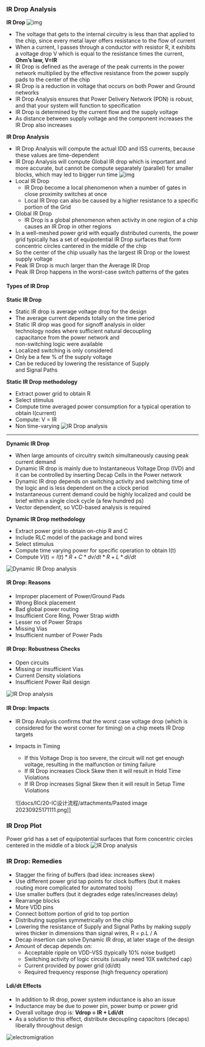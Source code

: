 ### IR Drop Analysis 

   **IR Drop**
                       ![img](docs/IC/50-数字EDA/attachments/IR%20Drop/irdrop.JPG)

- The voltage that gets to the internal circuitry is less than that applied to the chip, since every metal layer offers resistance to the flow of current
- When a current, I passes through a conductor with resistor R, it exhibits a voltage drop V which is equal to the resistance times the current,
                              **Ohm’s law, V=IR**
- IR Drop is defined as the average of the peak currents in the power network multiplied by the effective resistance from the power supply pads to the center of the chip
- IR Drop is a reduction in voltage that occurs on both Power and Ground networks
- IR Drop Analysis ensures that Power Delivery Network (PDN) is robust, and that your system will function to specification
- IR Drop is determined by the current flow and the supply voltage
- As distance between supply voltage and the component increases the IR Drop also increases

**IR Drop Analysis**

- IR Drop Analysis will compute the actual IDD and ISS currents, because these values are time-dependent
- IR Drop Analysis will compute Global IR drop which is important and more accurate, but cannot be compute separately (parallel) for smaller blocks, which may led to bigger run time ![img](docs/IC/50-数字EDA/attachments/IR%20Drop/irdrop1.JPG)
- Local IR Drop
  - IR Drop become a local phenomenon when a number of gates in close proximity switches at once
  - Local IR Drop can also be caused by a higher resistance to a specific portion of the Grid
- Global IR Drop
  - IR Drop is a global phenomenon when activity in one region of a chip causes an IR Drop in other regions
- In a well-meshed power grid with equally distributed currents, the power grid typically has a set of equipotential IR Drop surfaces that form concentric circles cantered in the middle of the chip
- So the center of the chip usually has the largest IR Drop or the lowest supply voltage
- Peak IR Drop is much larger than the Average IR Drop
- Peak IR Drop happens in the worst-case switch patterns of the gates

#### Types of IR Drop 

**Static IR Drop**

- Static IR drop is average voltage drop for the design
- The average current depends totally on the time period
- Static IR drop was good for signoff analysis in older  
    technology nodes where sufficient natural decoupling  
    capacitance from the power network and  
    non-switching logic were available
- Localized switching is only considered
- Only be a few % of the supply voltage
- Can be reduced by lowering the resistance of Supply  
    and Signal Paths

**Static IR Drop methodology**

- Extract power grid to obtain R
- Select stimulus
- Compute time averaged power consumption for a typical operation to obtain I(current)
- Compute: V = IR
- Non time-varying 
 ![IR Drop analysis](docs/IC/50-数字EDA/attachments/IR%20Drop/irdrop2.JPG)

------

**Dynamic IR Drop**

- When large amounts of circuitry switch simultaneously causing peak current demand
- Dynamic IR drop is mainly due to Instantaneous Voltage Drop (IVD) and it can be controlled by inserting Decap Cells in the Power network
- Dynamic IR drop depends on switching activity and switching time of the logic and is less dependent on the a clock period
- Instantaneous current demand could be highly localized and could be brief within a single clock cycle (a few hundred ps)
- Vector dependent, so VCD-based analysis is required

**Dynamic IR Drop methodology**

- Extract power grid to obtain on-chip R and C
- Include RLC model of the package and bond wires
- Select stimulus
- Compute time varying power for specific operation to obtain I(t)
- Compute $V(t) = I(t)*R + C*dv/dt*R + L*di/dt$

![ Dynamic IR Drop analysis](docs/IC/50-数字EDA/attachments/IR%20Drop/irdrop3.JPG)


#### IR Drop: Reasons 

- Improper placement of Power/Ground Pads
- Wrong Block placement
- Bad global power routing
- Insufficient Core Ring, Power Strap width
- Lesser no of Power Straps
- Missing Vias
- Insufficient number of Power Pads

#### IR Drop: Robustness Checks 

- Open circuits
- Missing or insufficient Vias
- Current Density violations
- Insufficient Power Rail design


![IR Drop analysis](docs/IC/50-数字EDA/attachments/IR%20Drop/irdrop4.JPG) 

#### IR Drop: Impacts 

- IR Drop Analysis confirms that the worst case voltage drop (which is considered for the worst corner for timing) on a chip meets IR Drop targets

- Impacts in Timing

  - If this Voltage Drop is too severe, the circuit will not get enough voltage, resulting in the malfunction or timing failure
  - If IR Drop increases Clock Skew then it will result in Hold Time Violations
  - If IR Drop increases Signal Skew then it will result in Setup Time Violations

  ![[docs/IC/20-IC设计流程/attachments/Pasted image 20230925171111.png]]

### IR Drop Plot 

   Power grid has a set of equipotential surfaces that form concentric circles centered in the middle of a block ![IR Drop analysis](docs/IC/50-数字EDA/attachments/IR%20Drop/irdrop6.JPG)



### IR Drop: Remedies 

- Stagger the firing of buffers (bad idea: increases skew)
- Use different power grid tap points for clock buffers (but it makes routing more complicated for automated tools)
- Use smaller buffers (but it degrades edge rates/increases delay)
- Rearrange blocks
- More VDD pins
- Connect bottom portion of grid to top portion
- Distributing supplies symmetrically on the chip
- Lowering the resistance of Supply and Signal Paths by making supply wires thicker in dimensions than signal wires, R = ρ.L / A
- Decap insertion can solve Dynamic IR drop, at later stage of the design
- Amount of decap depends on:
	- Acceptable ripple on VDD-VSS (typically 10% noise budget)
	- Switching activity of logic circuits (usually need 10X switched cap)
	- Current provided by power grid (di/dt)
	- Required frequency response (high frequency operation)

#### Ldi/dt Effects 

- In addition to IR drop, power system inductance is also an issue
- Inductance may be due to power pin, power bump or power grid
- Overall voltage drop is:
                     **Vdrop = IR + Ldi/dt**
- As a solution to this effect, distribute decoupling capacitors (decaps) liberally throughout design

![electromigration](docs/IC/50-数字EDA/attachments/IR%20Drop/irdrop7.JPG)